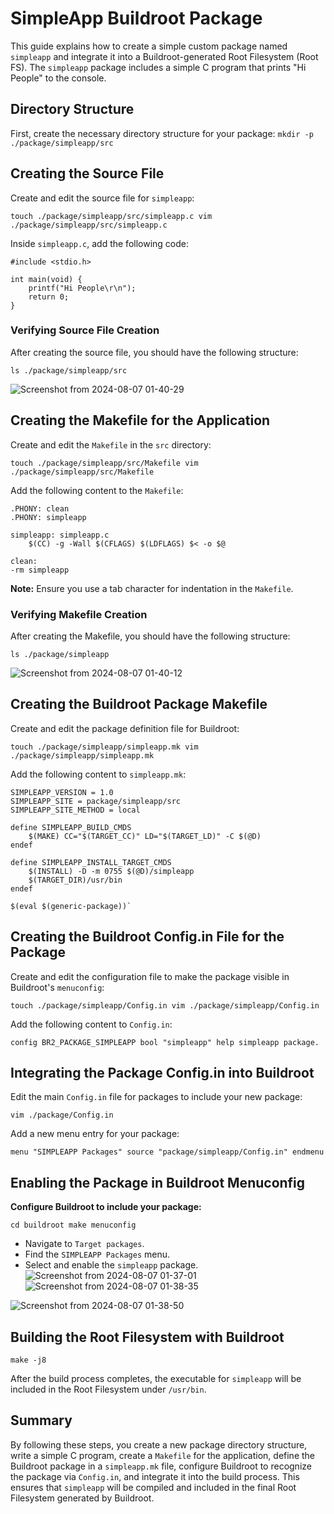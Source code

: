 
# SimpleApp Buildroot Package

This guide explains how to create a simple custom package named `simpleapp` and integrate it into a Buildroot-generated Root Filesystem (Root FS). The `simpleapp` package includes a simple C program that prints "Hi People" to the console.

## Directory Structure

First, create the necessary directory structure for your package:
`mkdir -p ./package/simpleapp/src` 

## Creating the Source File

Create and edit the source file for `simpleapp`:

`touch ./package/simpleapp/src/simpleapp.c
vim ./package/simpleapp/src/simpleapp.c` 

Inside `simpleapp.c`, add the following code:


	#include <stdio.h>

	int main(void) {
	    printf("Hi People\r\n");
	    return 0;
	}

### Verifying Source File Creation

After creating the source file, you should have the following structure:

`ls ./package/simpleapp/src` 

![Screenshot from 2024-08-07 01-40-29](https://github.com/user-attachments/assets/3dd388a4-95bd-49ee-9e3f-b3a0395c8dad)


## Creating the Makefile for the Application

Create and edit the `Makefile` in the `src` directory:


`touch ./package/simpleapp/src/Makefile
vim ./package/simpleapp/src/Makefile` 

Add the following content to the `Makefile`:

	.PHONY: clean
	.PHONY: simpleapp

	simpleapp: simpleapp.c
	    $(CC) -g -Wall $(CFLAGS) $(LDFLAGS) $< -o $@

	clean:
    -rm simpleapp 

**Note:** Ensure you use a tab character for indentation in the `Makefile`.

### Verifying Makefile Creation

After creating the Makefile, you should have the following structure:


`ls ./package/simpleapp` 

![Screenshot from 2024-08-07 01-40-12](https://github.com/user-attachments/assets/569cd029-c1b3-416d-858e-e6ed7b8523cc)


## Creating the Buildroot Package Makefile

Create and edit the package definition file for Buildroot:

`touch ./package/simpleapp/simpleapp.mk
vim ./package/simpleapp/simpleapp.mk` 

Add the following content to `simpleapp.mk`:


	SIMPLEAPP_VERSION = 1.0
	SIMPLEAPP_SITE = package/simpleapp/src
	SIMPLEAPP_SITE_METHOD = local

	define SIMPLEAPP_BUILD_CMDS
	    $(MAKE) CC="$(TARGET_CC)" LD="$(TARGET_LD)" -C $(@D)
	endef

	define SIMPLEAPP_INSTALL_TARGET_CMDS
	    $(INSTALL) -D -m 0755 $(@D)/simpleapp 
	    $(TARGET_DIR)/usr/bin
	endef

	$(eval $(generic-package))` 

## Creating the Buildroot Config.in File for the Package

Create and edit the configuration file to make the package visible in Buildroot's `menuconfig`:


`touch ./package/simpleapp/Config.in
vim ./package/simpleapp/Config.in` 

Add the following content to `Config.in`:

`config BR2_PACKAGE_SIMPLEAPP
    bool "simpleapp"
    help
        simpleapp package.` 

## Integrating the Package Config.in into Buildroot

Edit the main `Config.in` file for packages to include your new package:



`vim ./package/Config.in` 

Add a new menu entry for your package:


`menu "SIMPLEAPP Packages"
    source "package/simpleapp/Config.in"
endmenu` 

## Enabling the Package in Buildroot Menuconfig

**Configure Buildroot to include your package:**


`cd buildroot
make menuconfig` 

-   Navigate to `Target packages`.
-   Find the `SIMPLEAPP Packages` menu.
-   Select and enable the `simpleapp` package.
![Screenshot from 2024-08-07 01-37-01](https://github.com/user-attachments/assets/04b754fa-423a-4443-a8a4-c194eb6aa51a)
![Screenshot from 2024-08-07 01-38-35](https://github.com/user-attachments/assets/944d4211-1649-4aaa-b63f-9b4252432d5b)

![Screenshot from 2024-08-07 01-38-50](https://github.com/user-attachments/assets/9b75ea3f-8426-4218-9f60-0054c43ef1f2)


## Building the Root Filesystem with Buildroot

`make -j8` 

After the build process completes, the executable for `simpleapp` will be included in the Root Filesystem under `/usr/bin`.

## Summary

By following these steps, you create a new package directory structure, write a simple C program, create a `Makefile` for the application, define the Buildroot package in a `simpleapp.mk` file, configure Buildroot to recognize the package via `Config.in`, and integrate it into the build process. This ensures that `simpleapp` will be compiled and included in the final Root Filesystem generated by Buildroot.
